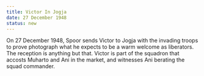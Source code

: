 ```yaml
---
title: Victor In Jogja
date: 27 December 1948 
status: new
---
```


On 27 December 1948, Spoor sends Victor to Jogja with the invading
troops to prove photograph what he expects to be a warm welcome as
liberators. The reception is anything but that. Victor is part of the
squadron that accosts Muharto and Ani in the market, and witnesses Ani
berating the squad commander.
